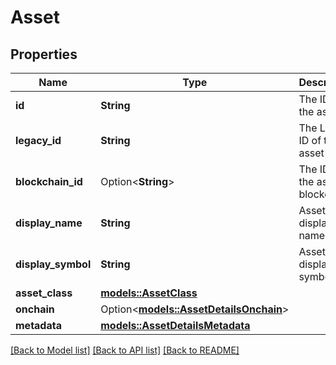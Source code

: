 # Asset

## Properties

Name | Type | Description | Notes
------------ | ------------- | ------------- | -------------
**id** | **String** | The ID of the asset | 
**legacy_id** | **String** | The Legacy ID of the asset | 
**blockchain_id** | Option<**String**> | The ID of the asset's blockchain | [optional]
**display_name** | **String** | Asset's display name | 
**display_symbol** | **String** | Asset's display symbol | 
**asset_class** | [**models::AssetClass**](AssetClass.md) |  | 
**onchain** | Option<[**models::AssetDetailsOnchain**](AssetDetailsOnchain.md)> |  | [optional]
**metadata** | [**models::AssetDetailsMetadata**](AssetDetailsMetadata.md) |  | 

[[Back to Model list]](../README.md#documentation-for-models) [[Back to API list]](../README.md#documentation-for-api-endpoints) [[Back to README]](../README.md)


